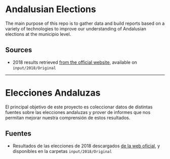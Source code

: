 # Andalusian Elections

The main purpose of this repo is to gather data and build reports based on a variety of technologies to improve our understanding of Andalusian elections at the municipio level.

## Sources

- 2018 results retrieved [from the official website](http://www.resultadoseleccionesparlamentoandalucia2018.es/Mesas), available on `input/2018/Original`

---

# Elecciones Andaluzas

El principal objetivo de este proyecto es coleccionar datos de distintas fuentes sobre las elecciones andaluzas y prover de informes que nos permitan mejorar nuestra comprensión de estos resultados.

## Fuentes

- Resultados de las elecciones de 2018 descargados [de la web oficial](http://www.resultadoseleccionesparlamentoandalucia2018.es/Mesas), y disponibles en la carpetas `input/2018/Original`